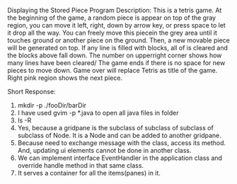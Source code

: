 Displaying the Stored Piece
Program Description:
This is a tetris game. At the beginning of the game, a random piece is
appear on top of the gray region, you can move it left, right, down by
arrow key, or press space to let it drop all the way. You can freely 
move this piecein the grey area until it touches ground or another piece 
on the ground. Then, a new movable piece will be generated on top. If any
line is filled with blocks, all of is cleared and the blocks above fall
down. The number on upperright corner shows how many lines have been cleared/
The game ends if there is no space for new pieces to move down. Game over
will replace Tetris as title of the game. Right pink region shows the next 
piece. 

Short Response:
1. mkdir -p ./fooDir/barDir
2. I have used gvim -p *.java to open all java files in folder
3. ls -R
1. Yes, because a gridpane is the subclass of subclass of subclass of subclass
of Node. It is a Node and can be added to another gridpane. 
2. Because need to exchange message with the class, access its method. And,
updating ui elements cannot be done in another class.
3. We can implement interface EventHandler<KeyEvent> in the application class
and override handle method in that same class.
4. It serves a container for all the items(panes) in it. 
